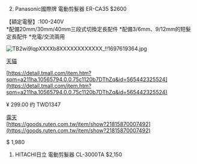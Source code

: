 2. Panasonic國際牌 電動剪髮器 ER-CA35 $2600 

【額定電壓】:100-240V  
*配備20mm/30mm/40mm三段式切換定長配件
*配備3/6mm、9/12mm的短髮定長配件
*充電/交流兩用

![TB2wi9lqpXXXXb8XXXXXXXXXXXX_!!1697619364.jpg]({{site.baseurl}}/pages/TB2wi9lqpXXXXb8XXXXXXXXXXXX_!!1697619364.jpg)

[天貓](https://detail.tmall.com/item.htm?spm=a211ha.10565794.0.0.480f56d3oxSABa&id=26794212269&skuId=30885574055)

[https://detail.tmall.com/item.htm?spm=a211ha.10565794.0.0.75c1120b7DThZq&id=565442325524](https://detail.tmall.com/item.htm?spm=a211ha.10565794.0.0.75c1120b7DThZq&id=565442325524)

¥ 299.00  约 TWD1347

[露天](https://goods.ruten.com.tw/item/show?21310179595597)  
[https://goods.ruten.com.tw/item/show?21815870007492](https://goods.ruten.com.tw/item/show?21815870007492)

$ 1,980


1. HITACHI日立 電動剪髮器 CL-3000TA $2,150
